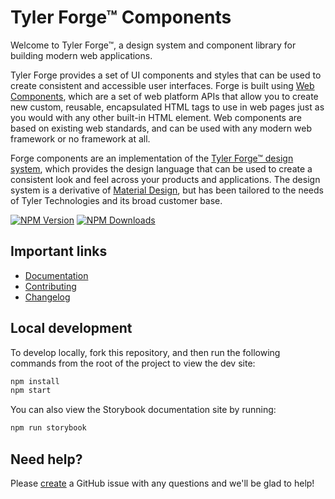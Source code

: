 # Tyler Forge™ Components

Welcome to Tyler Forge™, a design system and component library for building modern web applications.

Tyler Forge provides a set of UI components and styles that can be used to create consistent and accessible user interfaces. Forge is built using [Web Components][2],
which are a set of web platform APIs that allow you to create new custom, reusable, encapsulated HTML tags to use in web pages just as you would with any other
built-in HTML element. Web components are based on existing web standards, and can be used with any modern web framework or no framework at all.

Forge components are an implementation of the [Tyler Forge™ design system][1], which provides the design language that can be used to create a consistent look and
feel across your products and applications. The design system is a derivative of [Material Design][3], but has been tailored to the needs of Tyler Technologies
and its broad customer base.

[![NPM Version](https://img.shields.io/npm/v/%40tylertech%2Fforge?style=for-the-badge)](https://www.npmjs.com/package/@tylertech/forge)
[![NPM Downloads](https://img.shields.io/npm/dt/%40tylertech%2Fforge?style=for-the-badge)](https://www.npmjs.com/package/@tylertech/forge)

## Important links

- [Documentation][4]
- [Contributing][5]
- [Changelog][6]

## Local development

To develop locally, fork this repository, and then run the following commands from the root of the project to view the dev site:

```bash
npm install
npm start
```

You can also view the Storybook documentation site by running:

```bash
npm run storybook
```

## Need help?

Please [create](https://github.com/tyler-technologies-oss/forge/issues/new/choose) a GitHub issue with any questions and we'll be glad to help!

[1]: https://forge.tylertech.com/
[2]: https://developer.mozilla.org/en-US/docs/Web/API/Web_components
[3]: https://m2.material.io/
[4]: https://forge.tylerdev.io/
[5]: https://github.com/tyler-technologies-oss/forge/blob/main/CONTRIBUTING.md
[6]: https://github.com/tyler-technologies-oss/forge/blob/main/CHANGELOG.md

